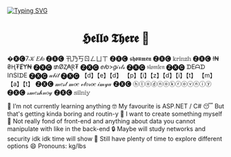 <a href="https://git.io/typing-svg"><img src="https://readme-typing-svg.herokuapp.com?font=Courier&duration=2000&pause=500&color=2CF700&multiline=true&width=500&height=110&lines=A+whole+bunch+of+turbulence;A+whole+bunch+of+turbulence;Everybody+strap+your+seatbelts;Cause+theres+about+to+be+some+turbulence." alt="Typing SVG" /></a>


<h1 align="center"> 𝕳𝖊𝖑𝖑𝖔 𝕿𝖍𝖊𝖗𝖊 👋</h1>

�🅧🅒7𝒦 𝐸𝓁𝑜
🅩🅧🅒 卂乃丂ㄖㄥㄩㄒ
🅩🅧🅒 𝖘𝖍𝖔𝖚𝖒𝖊𝖓
🅩🅧🅒 𝕜𝕣𝕚𝕟𝕫𝕙
🅩🅧🅒 ł₦₴Ⱨ₮ɆɎ₦
🅩🅧🅒 ₥ØⱫ₳Ɽ₮
🅩🅧🅒 𝑒𝓁𝑜>𝑔𝒾𝓇𝓁𝓈
🅩🅧🅒 𝔰𝔩𝔬𝔪𝔩𝔢𝔫
🅩🅧🅒 ᗪEᗩᗪ IᑎSIᗪE
🅩🅧🅒 𝓊𝒷𝒾𝓉
🅩🅧🅒 【d】【e】【d】 【p】【i】【z】【d】【i】【t】 【m】【a】【t】
🅩🅧🅒 𝓂𝑒𝓈𝓉 𝓂𝑜𝑒 𝓋𝓉𝑜𝓇𝑜𝑒 𝒾𝓂𝓎𝒶
🅩🅧🅒 ⓗⓛⓞⓓⓝⓞⓚⓡⓞⓥⓝⓘⓨ
🅩🅧🅒 𝓈𝓂𝑒𝓈𝒽𝓃𝑜𝓎
🅩🅧🅒 𝕤𝕚𝕝𝕟𝕚𝕪

🌱 I’m not currently learning anything
🤓 My favourite is ASP.NET / C#
😴 But that's getting kinda boring and routin-y
🧐 I want to create something myself
🤔 Not really fond of front-end and anything about data you cannot manipulate with like in the back-end
🔒 Maybe will study networks and security idk idk time will show
🙂 Still have plenty of time to explore different options
😄 Pronouns: kg/lbs
<!--
**NedNedov228/NedNedov228** is a ✨ _special_ ✨ repository because its `README.md` (this file) appears on your GitHub profile.

Here are some ideas to get you started:

- 🔭 I’m currently working on ...
- 🌱 I’m currently learning ...
- 👯 I’m looking to collaborate on ...
- 🤔 I’m looking for help with ...
- 💬 Ask me about ...
- 📫 How to reach me: ...
- 😄 Pronouns: ...
- ⚡ Fun fact: ...
-->
